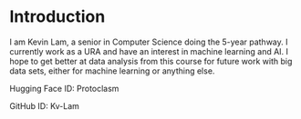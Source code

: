 # Introduction
I am Kevin Lam, a senior in Computer Science doing the 5-year pathway. I currently work as a URA and have an interest in machine learning and AI. I hope to get better at data analysis from this course for future work with big data sets, either for machine learning or anything else.

Hugging Face ID: Protoclasm

GitHub ID: Kv-Lam
